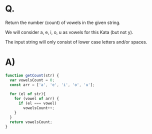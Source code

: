 # Q.
Return the number (count) of vowels in the given string.

We will consider a, e, i, o, u as vowels for this Kata (but not y).

The input string will only consist of lower case letters and/or spaces.
# A)
```js
function getCount(str) {
  var vowelsCount = 0;
  const arr = ['a', 'e', 'i', 'o', 'u'];
  
  for (el of str){
    for (vowel of arr) {
      if (el === vowel)
        vowelsCount++;
    }
  } 
  return vowelsCount;
}
```

